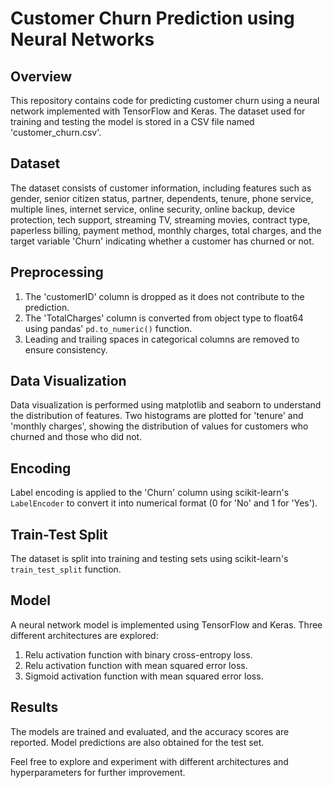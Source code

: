# Customer Churn Prediction using Neural Networks
## Overview
This repository contains code for predicting customer churn using a neural network implemented with TensorFlow and Keras. The dataset used for training and testing the model is stored in a CSV file named 'customer_churn.csv'.

## Dataset
The dataset consists of customer information, including features such as gender, senior citizen status, partner, dependents, tenure, phone service, multiple lines, internet service, online security, online backup, device protection, tech support, streaming TV, streaming movies, contract type, paperless billing, payment method, monthly charges, total charges, and the target variable 'Churn' indicating whether a customer has churned or not.

## Preprocessing
1. The 'customerID' column is dropped as it does not contribute to the prediction.
2. The 'TotalCharges' column is converted from object type to float64 using pandas' `pd.to_numeric()` function.
3. Leading and trailing spaces in categorical columns are removed to ensure consistency.

## Data Visualization
Data visualization is performed using matplotlib and seaborn to understand the distribution of features. Two histograms are plotted for 'tenure' and 'monthly charges', showing the distribution of values for customers who churned and those who did not.

## Encoding
Label encoding is applied to the 'Churn' column using scikit-learn's `LabelEncoder` to convert it into numerical format (0 for 'No' and 1 for 'Yes').

## Train-Test Split
The dataset is split into training and testing sets using scikit-learn's `train_test_split` function.

## Model
A neural network model is implemented using TensorFlow and Keras. Three different architectures are explored:
1. Relu activation function with binary cross-entropy loss.
2. Relu activation function with mean squared error loss.
3. Sigmoid activation function with mean squared error loss.

## Results
The models are trained and evaluated, and the accuracy scores are reported. Model predictions are also obtained for the test set.

Feel free to explore and experiment with different architectures and hyperparameters for further improvement.
